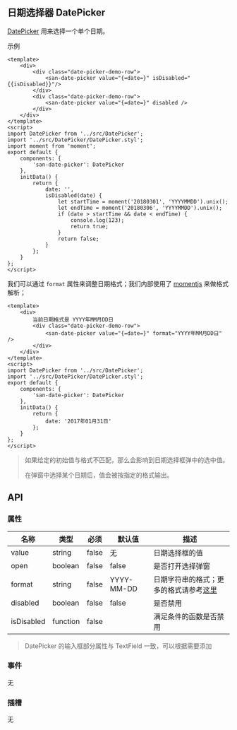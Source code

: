 ## 日期选择器 DatePicker

[DatePicker](https://material.google.com/components/pickers.html#pickers-date-pickers) 用来选择一个单个日期。

示例

```san 简单示例
<template>
    <div>
        <div class="date-picker-demo-row">
            <san-date-picker value="{=date=}" isDisabled="{{isDisabled}}"/>
        </div>
        <div class="date-picker-demo-row">
            <san-date-picker value="{=date=}" disabled />
        </div>
    </div>
</template>
<script>
import DatePicker from '../src/DatePicker';
import '../src/DatePicker/DatePicker.styl';
import moment from 'moment';
export default {
    components: {
        'san-date-picker': DatePicker
    },
    initData() {
        return {
            date: '',
            isDisabled(date) {
                let startTime = moment('20180301', 'YYYYMMDD').unix();
                let endTime = moment('20180306', 'YYYYMMDD').unix();
                if (date > startTime && date < endTime) {
                    console.log(123);
                    return true;
                }
                return false;
            }
        };
    }
};
</script>
```

我们可以通过 `format` 属性来调整日期格式；我们内部使用了 [momentjs](http://momentjs.cn) 来做格式解析；

```san 自定义日期格式
<template>
    <div>
        当前日期格式是 YYYY年MM月DD日
        <div class="date-picker-demo-row">
            <san-date-picker value="{=date=}" format="YYYY年MM月DD日" />
        </div>
    </div>
</template>
<script>
import DatePicker from '../src/DatePicker';
import '../src/DatePicker/DatePicker.styl';
export default {
    components: {
        'san-date-picker': DatePicker
    },
    initData() {
        return {
            date: '2017年01月31日'
        };
    }
};
</script>
```

> 如果给定的初始值与格式不匹配，那么会影响到日期选择框弹中的选中值。
>
> 在弹窗中选择某个日期后，值会被按指定的格式输出。

## API

### 属性

| 名称 | 类型 | 必须 | 默认值 | 描述 |
| --- | --- | --- | --- | --- |
| value | string | false | 无 | 日期选择框的值 |
| open | boolean | false | false | 是否打开选择弹窗 |
| format | string | false | YYYY-MM-DD | 日期字符串的格式；更多的格式请参考[这里](http://momentjs.cn/docs/#/displaying/format/) |
| disabled | boolean | false | false | 是否禁用 |
| isDisabled | function | false || 满足条件的函数是否禁用|

> DatePicker 的输入框部分属性与 TextField 一致，可以根据需要添加

### 事件

无

### 插槽

无
